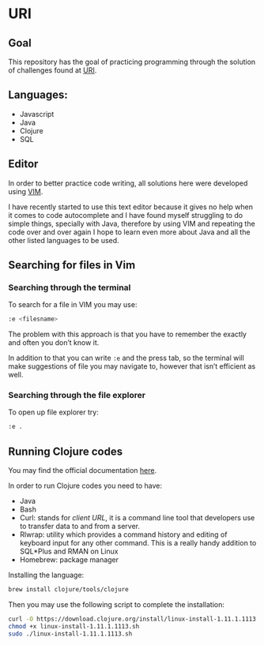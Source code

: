 # URI

## Goal

This repository has the goal of practicing programming through the solution of challenges found at [URI](https://www.beecrowd.com.br/judge/pt).

## Languages:

- Javascript
- Java
- Clojure
- SQL

## Editor

In order to better practice code writing, all solutions here were developed using [VIM](https://www.vim.org/download.php).

I have recently started to use this text editor because it gives no help when it comes to code autocomplete and I have found myself struggling to do simple things, specially with Java, therefore by using VIM and repeating the code over and over again I hope to learn even more about Java and all the other listed languages to be used.

## Searching for files in Vim

### Searching through the terminal

To search for a file in VIM you may use:

```bash
:e <filesname>
```

The problem with this approach is that you have to remember the exactly and often you don’t know it.

In addition to that you can write `:e` and the press tab, so the terminal will make suggestions of file you may navigate to, however that isn’t efficient as well.

### Searching through the file explorer

To open up file explorer try:

```bash
:e .
```

## Running Clojure codes

You may find the official documentation [here](https://clojure.org/guides/install_clojure#brew).

In order to run Clojure codes you need to have:

- Java
- Bash
- Curl: stands for *client URL*, it is a command line tool that developers use to transfer data to and from a server.
- Rlwrap: utility which provides a command history and editing of keyboard input for any other command. This is a really handy addition to SQL*Plus and RMAN on Linux
- Homebrew: package manager

Installing the language:

```bash
brew install clojure/tools/clojure
```

Then you may use the following script to complete the installation:

```bash
curl -O https://download.clojure.org/install/linux-install-1.11.1.1113.sh
chmod +x linux-install-1.11.1.1113.sh
sudo ./linux-install-1.11.1.1113.sh
```
